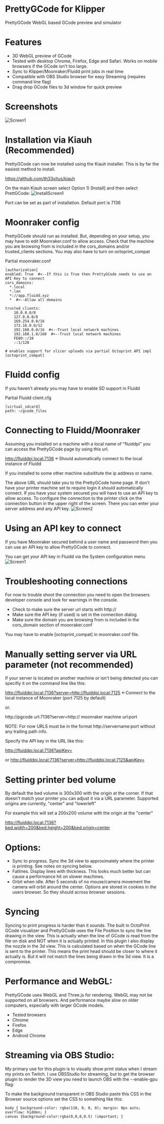 # PrettyGCode for Klipper
PrettyGCode WebGL based GCode preview and simulator

# Features
- 3D WebGL preview of GCode 
- Tested with desktop Chrome, Firefox, Edge and Safari. Works on mobile browsers if the GCode isn't too large.
- Sync to Klipper/Moonraker/Fluidd print jobs in real time
- Compatible with OBS Studio browser for easy Streaming (requires command line flag)
- Drag drop GCode files to 3d window for quick preview

# Screenshots
![Screen1](https://raw.githubusercontent.com/Kragrathea/pgcode/main/img/pgc_screen1.jpg)

# Installation via Kiauh (Recommended)
PrettyGCode can now be installed using the Kiauh installer. This is by far the easiest method to install.

https://github.com/th33xitus/kiauh

On the main Kiauh screen select Option 1) [Install] and then select PrettGCode:
![InstallScreen1](https://raw.githubusercontent.com/Kragrathea/pgcode/main/img/installscreen1.jpg)

Port can be set as part of installation. Default port is 7136

# Moonraker config
PrettyGCode should run as installed. But, depending on your setup, you may have to edit Moonraker.conf to allow access. Check that the machine you are browsing from is included in the cors_domains and/or trusted_clients sections. You may also have to turn on octoprint_compat

Partial moonraker.conf
```
[authorization]
enabled: True  #<--If this is True then PrettyGCode needs to use an API Key to connect
cors_domains:
  *.local
  *.lan
  *://app.fluidd.xyz
  *  #<--Allow all domains

trusted_clients:
    10.0.0.0/8
    127.0.0.0/8
    169.254.0.0/16
    172.16.0.0/12
    192.168.0.0/16  #<--Trust local network machines
    192.168.1.0/160  #<--Trust local network machines
    FE80::/10
    ::1/128

# enables support for slicer uploads via partial Octoprint API impl
[octoprint_compat]
```
# Fluidd config
If you haven't already you may have to enable SD support in Fluidd

Partial Fluidd client.cfg
```
[virtual_sdcard]
path: ~/gcode_files
```

# Connecting to Fluidd/Moonraker

Assuming you installed on a machine with a local name of "fluiddpi" you can access the PrettyGCode page by using this url. 

http://fluiddpi.local:7136 <-Should automatically connect to the local instance of Fluidd

If you installed to some other machine subsititute the ip address or name.

The above URL should take you to the PrettyGCode home page. If don't have your printer machine set to require login it should automatically connect. If you have your system secured you will have to use an API key to allow access. To configure the connection to the printer click on the connection button in the upper right of the screen. There you can enter your server address and any API key. 
![Screen2](https://raw.githubusercontent.com/Kragrathea/pgcode/main/img/pgc_screen2.jpg)

 # Using an API key to connect
If you have Moonraker secured behind a user name and password then you can use an API key to allow PrettyGCode to connect. 

You can get your API key in Fluidd via the System configuration menu
![Screen1](https://raw.githubusercontent.com/Kragrathea/pgcode/main/img/pgc_apikeylocation.jpg)

# Troubleshooting connections
For now to trouble shoot the connection you need to open the browsers developer console and look for warnings in the console.
- Check to make sure the server url starts with http://
- Make sure the API key (if used) is set in the connection dialog
- Make sure the domain you are browsing from is included in the cors_domain section of moonraker.conf


You may have to enable [octoprint_compat] in moonraker.conf file.

# Manually setting server via URL parameter (not recommended)

If your server is located on another machine or isn't being detected you can specifiy it on the command line like this:

http://fluiddpi.local:7136?server=http://fluiddpi.local:7125 <-Connect to the local instance of Moonraker (port 7125 by default)

or.

http://pgcode url:7136?server=http:// moonraker machine url:port

NOTE: For now URLS must be in the format http://servername:port without any trailing path info.

Specify the API key in the URL like this:

http://fluiddpi.local:7136?apiKey=<moonraker api key>
 
or
http://fluiddpi.local:7136?server=http://fluiddpi.local:7125&apiKey=<moonraker api key>
     
# Setting printer bed volume
By default the bed volume is 300x300 with the origin at the corner. If that doesn't match your printer you can adjust it via a URL parameter. Supported origins are currently, "center" and "lowerleft"      

For example this will set a 200x200 volume with the origin at the "center"
     
http://fluiddpi.local:7136?bed.width=200&bed.height=200&bed.origin=center

# Options:
- Sync to progress. Sync the 3d view to approximately where the printer is printing. See notes on syncing below.
- Fatlines. Display lines with thickness. This looks much better but can cause a performance hit on slower machines.
- Orbit when idle. After 5 seconds of no mouse/camera movement the camera will orbit around the center.
Options are stored in cookies in the users browser. So they should across browser sessions.
# Syncing
Syncing to print progress is harder than it sounds. The built in OctoPrint GCode visualizer and PrettyGCode uses the File Position to sync the line drawing in the view. This is actually when the line of GCode is read from the file on disk and NOT when it is actually printed. In this plugin I also display the nozzle in the 3d view. This is calculated based on when the GCode line is sent to the printer. This means the print head should be closer to where it actually is. But it will not match the lines being drawn in the 3d view. It is a compromise.
# Performance and WebGL:
PrettyGCode uses WebGL and Three.js for rendering. WebGL may not be supported on all browsers. And performance maybe slow on older computers, especially with larger GCode models.
- Tested browsers
- Chrome
- Firefox
- Edge
- Android Chrome
# Streaming via OBS Studio:
My primary use for this plugin is to visually show print status when I stream my prints on Twitch. I use OBSStudio for streaming, but to get the browser plugin to render the 3D view you need to launch OBS with the --enable-gpu flag:

To make the background transparent in OBS Studio paste this CSS in the Browser source options set the CSS to something like this:

```
body { background-color: rgba(110, 0, 0, 0); margin: 0px auto; overflow: hidden; }
canvas {background-color:rgba(0,0,0,0.5) !important; }  
```



